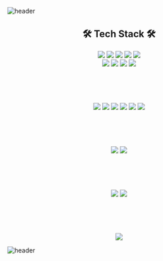 ![header](https://capsule-render.vercel.app/api?type=waving&color=A8D066&height=300&section=header&text=Seongmin%20Kim&fontSize=90)

<div align="center">
<h2>🛠 Tech Stack 🛠</h2>

<img src="https://img.shields.io/badge/Java-007396?style=flat&logo=Java&logoColor=white">
<img src="https://img.shields.io/badge/servlet-93A4F4?style=flat&logo=jsp&logoColor=white"> 
<img src="https://img.shields.io/badge/jsp-DE6C1E?style=flat&logo=jsp&logoColor=white"> 
<img src="https://img.shields.io/badge/springFramework-6DB33F?style=flat&logo=spring&logoColor=white"> 
<img src="https://img.shields.io/badge/springBoot-6DB33F?style=flat&logo=springBoot&logoColor=white"> 
<br>
<img src="https://img.shields.io/badge/OracleDB-F80000?style=flat&logo=oracle&logoColor=white"> 
<img src="https://img.shields.io/badge/python-3776AB?style=flat&logo=python&logoColor=white"> 
<img src="https://img.shields.io/badge/R-276DC3?style=flat&logo=R&logoColor=white"> 
<img src="https://img.shields.io/badge/apachetomcat-F8DC75?style=flat&logo=apachetomcat&logoColor=black"> 

<br><br><br>

<img src="https://img.shields.io/badge/html-E34F26?style=flat&logo=html5&logoColor=white"> 
<img src="https://img.shields.io/badge/CSS-1572B6?style=flat&logo=CSS3&logoColor=white"> 
<img src="https://img.shields.io/badge/javascript-F7DF1E?style=flat&logo=javascript&logoColor=black"> 
<img src="https://img.shields.io/badge/jquery-0769AD?style=flat&logo=jquery&logoColor=white"> 
<img src="https://img.shields.io/badge/Bootstrap-7952B3?style=flat&logo=Bootstrap&logoColor=white"> 
<img src="https://img.shields.io/badge/React-61DAFB?style=flat&logo=React&logoColor=white"> 

<br><br><br>

<img src="https://img.shields.io/badge/AWS-232F3E?style=flat&logo=AmazonAWS&logoColor=white"> 
<img src="https://img.shields.io/badge/Ubuntu-E95420?style=flat&logo=Ubuntu&logoColor=white">

<br><br><br>

<img src="https://img.shields.io/badge/Git-F05032?style=flat&logo=Git&logoColor=white"> 
<img src="https://img.shields.io/badge/GitHub-181717?style=flat&logo=GitHub&logoColor=white">

<br><br><br>

<a href="https://www.notion.so/51963436328541d0ae517b01d13716ee?pvs=4"><img src="https://img.shields.io/badge/Notion-000000?style=flat&logo=Notion&logoColor=white"></a>

</div>

![header](https://capsule-render.vercel.app/api?type=waving&color=E6F1D3&height=300&section=footer&text=&fontSize=90)


<!--
### Hi there 👋
**sungminw/sungminw** is a ✨ _special_ ✨ repository because its `README.md` (this file) appears on your GitHub profile.

Here are some ideas to get you started:

- 🔭 I’m currently working on ...
- 🌱 I’m currently learning ...
- 👯 I’m looking to collaborate on ...
- 🤔 I’m looking for help with ...
- 💬 Ask me about ...
- 📫 How to reach me: ...
- 😄 Pronouns: ...
- ⚡ Fun fact: ...
-->
